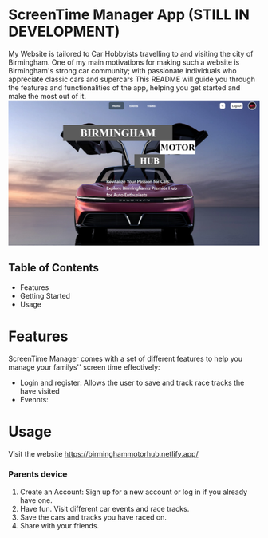 # ScreenTime Manager App **(STILL IN DEVELOPMENT)**
My Website is tailored to Car Hobbyists travelling to and visiting the city of Birmingham. One of my main motivations for making such a website is Birmingham's strong car community; with passionate individuals who appreciate classic cars and supercars
This README will guide you through the features and functionalities of the app, helping you get started and make the most out of it.
![ScreenTime management app images](./src/assets/BMHimg.png)
## Table of Contents
- Features
- Getting Started
- Usage


# Features
ScreenTime Manager comes with a set of different features to help you manage your familys'' screen time effectively:

- Login and register: Allows the user to save and track race tracks the have visited
- Evennts: 

# Usage
Visit the website https://birminghammotorhub.netlify.app/
### Parents device
1. Create an Account: Sign up for a new account or log in if you already have one.
2. Have fun. Visit different car events and race tracks.
3. Save the cars and tracks you have raced on.
4. Share with your friends.


